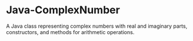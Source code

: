# Java-ComplexNumber
A Java class representing complex numbers with real and imaginary parts, constructors, and methods for arithmetic operations.
